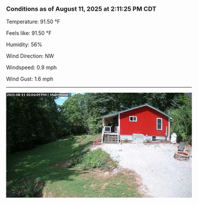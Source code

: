 ### Conditions as of August 11, 2025 at 2:11:25 PM CDT 

Temperature: 91.50 &deg;F

Feels like: 91.50 &deg;F

Humidity: 56%

Wind Direction: NW

Windspeed: 0.9 mph

Wind Gust: 1.6 mph

---

<img src="./images/latest.jpeg"/>

